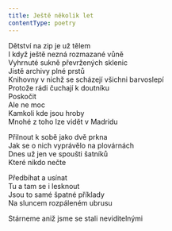 ```yaml
---
title: Ještě několik let
contentType: poetry
---
```


<section>

Dětství na zip je už tělem  
I když ještě nezná rozmazané vůně  
Vyhrnuté sukně převržených sklenic  
Jistě archivy plné prstů  
Knihovny v nichž se scházejí všichni barvoslepí  
Protože rádi čuchají k doutníku  
Poskočit  
Ale ne moc  
Kamkoli kde jsou hroby  
Mnohé z toho lze vidět v Madridu

</section>

<section>

Přilnout k sobě jako dvě prkna  
Jak se o nich vyprávělo na plovárnách  
Dnes už jen ve spoušti šatníků  
Které nikdo nečte

</section>

<section>

Předbíhat a usínat  
Tu a tam se i lesknout  
Jsou to samé špatné příklady  
Na sluncem rozpáleném ubrusu

</section>

<section>

Stárneme aniž jsme se stali neviditelnými

</section>
